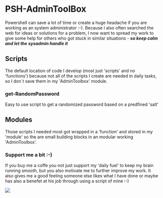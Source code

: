 # PSH-AdminToolBox
Powershell can save a lot of time or create a huge headache if you are working as an system administrator :-). Because I also often searched the web for ideas or solutions for a problem, I now want to spread my work to give some help for others who got stuck in similar situations - **_so keep calm and let the sysadmin handle it_**

## Scripts
The default location of code I develop (most just 'scripts' and no 'functions') because not all of the scripts I create are needed in daily tasks, so I don´t save them in my 'AdminToolbox' module.
### get-RandomPassword
Easy to use script to get a randomized password based on a predfined 'salt'

## Modules
Those scripts I needed most got wrapped in a 'function' and stored in my 'module' so the are small building blocks in an modular working 'AdminToolbox'.

### Support me a bit :-)
If you buy me a coffe you not just support my 'daily fuel' to keep my brain running smooth, but you also motivate me to further improve my work. 
It also gives me a good feeling someone else likes what I have done or maybe has also a benefet at his job through using a script of mine :-)

<a href="https://www.buymeacoffee.com/Wapiya"><img src="https://img.buymeacoffee.com/button-api/?text=Buy me a coffee&emoji=&slug=Wapiya&button_colour=BD5FFF&font_colour=ffffff&font_family=Cookie&outline_colour=000000&coffee_colour=FFDD00"></a>
